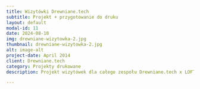 ```yaml
---
title: Wizytówki Drewniane.tech
subtitle: Projekt + przygotowanie do druku
layout: default
modal-id: 11
date: 2024-08-10
img: drewniane-wizytowka-2.jpg
thumbnail: drewniane-wizytowka-2.jpg
alt: image-alt
project-date: April 2014
client: Drewniane.tech
category: Projekty drukowane
description: Projekt wizytówek dla całego zespołu Drewniane.tech x LOFT IT. Przygotowanie projektu oraz pliku do druku.

---
```

